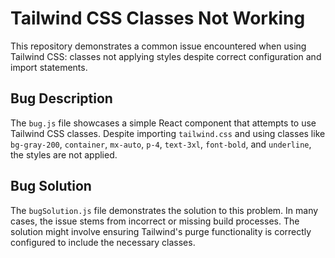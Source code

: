 # Tailwind CSS Classes Not Working

This repository demonstrates a common issue encountered when using Tailwind CSS: classes not applying styles despite correct configuration and import statements.

## Bug Description
The `bug.js` file showcases a simple React component that attempts to use Tailwind CSS classes. Despite importing `tailwind.css` and using classes like `bg-gray-200`, `container`, `mx-auto`, `p-4`, `text-3xl`, `font-bold`, and `underline`, the styles are not applied.

## Bug Solution
The `bugSolution.js` file demonstrates the solution to this problem. In many cases, the issue stems from incorrect or missing build processes.  The solution might involve ensuring Tailwind's purge functionality is correctly configured to include the necessary classes.